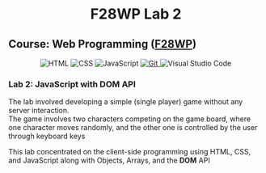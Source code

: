 <div align="center">
    <h1>F28WP Lab 2</h1>
</div>

## Course: Web Programming ([F28WP](https://www.hw.ac.uk/documents/pams/202122/F28WP_202122.pdf))

<div align="center">
    <img alt="HTML" title="HyperText Markup Language" src="https://img.shields.io/badge/HTML-informational?style=flat-sqaure&logo=html5&logoColor=white&color=E34F26">
    <img alt="CSS" title="Cascading Style Sheets" src="https://img.shields.io/badge/CSS-informational?style=flat-sqaure&logo=css3&logoColor=white&color=1572B6">
    <img alt="JavaScript" title="JavaScript" src="https://img.shields.io/badge/JavaScript-informational?style=flat-sqaure&logo=javascript&logoColor=black&color=F7DF1E">
    <a href="https://www.git-scm.com">
        <img alt="Git" title="Version Control System" src="https://img.shields.io/badge/Git-informational?style=flat-sqaure&logo=git&logoColor=white&color=F05032">
    </a>
    <img alt="Visual Studio Code" title="Text Editor" src="https://img.shields.io/badge/Visual%20Studio%20Code-informational?style=flat-sqaure&logo=visualstudiocode&logoColor=white&color=007ACC">
</div>

### Lab 2: JavaScript with DOM API

The lab involved developing a simple (single player) game without any server interaction.<br>
The game involves two characters competing on the game board, where one character moves randomly, and the other one is controlled by the user through keyboard keys

This lab concentrated on the client-side programming using HTML, CSS, and JavaScript along with Objects, Arrays, and the <b>DOM</b> API
